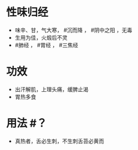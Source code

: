 # 性味归经
- 味辛、甘，气大寒， #沉而降 ， #阴中之阳 ，无毒
- 生用为佳，火煅后不灵
-  #肺经 ， #胃经 ， #三焦经 
# 功效
- 出汗解肌，上理头痛，缓脾止渴
- 胃热多食
# 用法 #？ 
- 真热者，舌必生刺，不生刺舌苔必黄而 